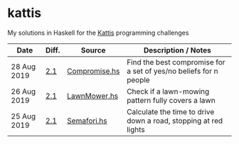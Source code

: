 # kattis

My solutions in Haskell for the [Kattis](https://open.kattis.com/problems?order=problem_difficulty) programming challenges

Date | Diff. | Source | Description / Notes
--- | --- | --- | ---
28 Aug 2019 | [2.1](https://open.kattis.com/problems/compromise) | [Compromise.hs](src/Compromise.hs) | Find the best compromise for a set of yes/no beliefs for n people
26 Aug 2019 | [2.1](https://open.kattis.com/problems/lawnmower) | [LawnMower.hs](src/LawnMower.hs) | Check if a lawn-mowing pattern fully covers a lawn
25 Aug 2019 | [2.1](https://open.kattis.com/problems/semafori) | [Semafori.hs](src/Semafori.hs) | Calculate the time to drive down a road, stopping at red lights

